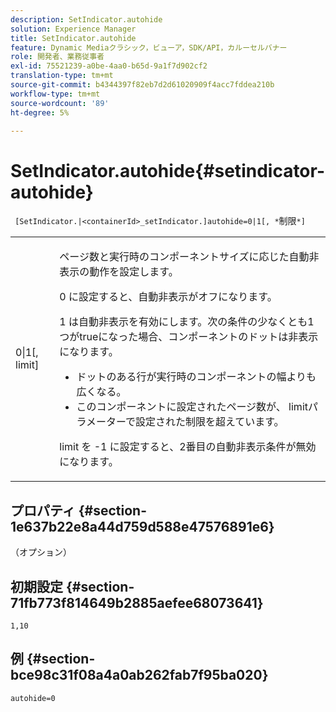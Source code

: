 ```yaml
---
description: SetIndicator.autohide
solution: Experience Manager
title: SetIndicator.autohide
feature: Dynamic Mediaクラシック，ビューア，SDK/API，カルーセルバナー
role: 開発者、業務従事者
exl-id: 75521239-a0be-4aa0-b65d-9a1f7d902cf2
translation-type: tm+mt
source-git-commit: b4344397f82eb7d2d61020909f4acc7fddea210b
workflow-type: tm+mt
source-wordcount: '89'
ht-degree: 5%

---
```


# SetIndicator.autohide{#setindicator-autohide}

` [SetIndicator.|<containerId>_setIndicator.]autohide=0|1[, *`制限`*]`

<table id="table_0BEA0B5FFDF64E5594B534B2A87A6D88"> 
 <tbody> 
  <tr> 
   <td colname="col1"> <p> <span class="codeph">0|1[,<span class="varname"> limit</span>]</span> </p> </td> 
   <td colname="col2"> <p> ページ数と実行時のコンポーネントサイズに応じた自動非表示の動作を設定します。 </p> <p> <span class="codeph"> 0</span> に設定すると、自動非表示がオフになります。 </p> <p> <span class="codeph"> 1</span> は自動非表示を有効にします。次の条件の少なくとも1つがtrueになった場合、コンポーネントのドットは非表示になります。 </p> <p> 
     <ul id="ul_A7F9C1DDC6AE44BAA348B3AD440A4EDD"> 
      <li id="li_39332158806445DF874C5A52F1331B8B">ドットのある行が実行時のコンポーネントの幅よりも広くなる。 </li> 
      <li id="li_E30BAC8B609147ADB8824000F5729B21">このコンポーネントに設定されたページ数が、<span class="codeph"><span class="varname"> limit</span></span>パラメーターで設定された制限を超えています。 </li> 
     </ul> </p> <p> <span class="codeph"><span class="varname"> limit </span></span>を<span class="codeph"> -1 </span>に設定すると、2番目の自動非表示条件が無効になります。 </p> </td> 
  </tr> 
 </tbody> 
</table>

## プロパティ {#section-1e637b22e8a44d759d588e47576891e6}

（オプション）

## 初期設定 {#section-71fb773f814649b2885aefee68073641}

`1,10`

## 例 {#section-bce98c31f08a4a0ab262fab7f95ba020}

`autohide=0`
